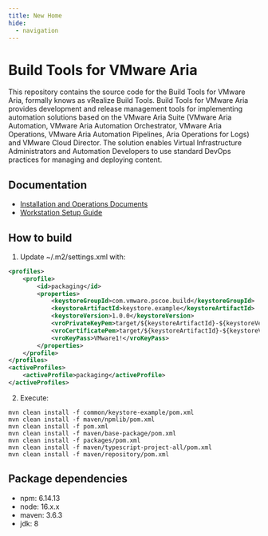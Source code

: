 ```yaml
---
title: New Home
hide:
  - navigation
---
```


# Build Tools for VMware Aria
This repository contains the source code for the Build Tools for VMware Aria, formally knows as vRealize Build Tools.
Build Tools for VMware Aria provides development and release management tools for implementing automation solutions based on the VMware Aria Suite (VMware Aria Automation, VMware Aria Automation Orchestrator, VMware Aria Operations, VMware Aria Automation Pipelines, Aria Operations for Logs) and VMware Cloud Director. The solution enables Virtual Infrastructure Administrators and Automation Developers to use standard DevOps practices for managing and deploying content.


## Documentation
- [Installation and Operations Documents](docs/archive/doc/markdown)
- [Workstation Setup Guide](docs/archive/doc/markdown/setup-workstation.md)

## How to build
1. Update ~/.m2/settings.xml with:
```xml
<profiles>
    <profile>
        <id>packaging</id>
        <properties>
            <keystoreGroupId>com.vmware.pscoe.build</keystoreGroupId>
            <keystoreArtifactId>keystore.example</keystoreArtifactId>
            <keystoreVersion>1.0.0</keystoreVersion>
            <vroPrivateKeyPem>target/${keystoreArtifactId}-${keystoreVersion}/private_key.pem</vroPrivateKeyPem>
            <vroCertificatePem>target/${keystoreArtifactId}-${keystoreVersion}/cert.pem</vroCertificatePem>
            <vroKeyPass>VMware1!</vroKeyPass>
        </properties>
    </profile>
</profiles>
<activeProfiles>
    <activeProfile>packaging</activeProfile>
</activeProfiles>
```
2. Execute:
```shell
mvn clean install -f common/keystore-example/pom.xml
mvn clean install -f maven/npmlib/pom.xml 
mvn clean install -f pom.xml 
mvn clean install -f maven/base-package/pom.xml
mvn clean install -f packages/pom.xml
mvn clean install -f maven/typescript-project-all/pom.xml
mvn clean install -f maven/repository/pom.xml
```

## Package dependencies
- npm: 6.14.13
- node: 16.x.x
- maven: 3.6.3
- jdk: 8
